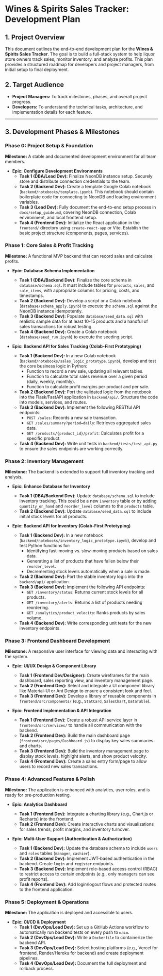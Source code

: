 # Wines & Spirits Sales Tracker: Development Plan

## 1. Project Overview
This document outlines the end-to-end development plan for the **Wines & Spirits Sales Tracker**. The goal is to build a full-stack system to help liquor store owners track sales, monitor inventory, and analyze profits. This plan provides a structured roadmap for developers and project managers, from initial setup to final deployment.

## 2. Target Audience
*   **Project Managers:** To track milestones, phases, and overall project progress.
*   **Developers:** To understand the technical tasks, architecture, and implementation details for each feature.

---

## 3. Development Phases & Milestones

### Phase 0: Project Setup & Foundation
**Milestone:** A stable and documented development environment for all team members.

*   **Epic: Configure Development Environments**
    *   **Task 1 (DBA/Lead Dev):** Finalize NeonDB instance setup. Securely store and distribute connection credentials to the team.
    *   **Task 2 (Backend Dev):** Create a template Google Colab notebook (`backend/notebooks/template.ipynb`). This notebook should contain boilerplate code for connecting to NeonDB and loading environment variables.
    *   **Task 3 (Lead Dev):** Fully document the end-to-end setup process in `docs/setup_guide.md`, covering NeonDB connection, Colab environment, and local frontend setup.
    *   **Task 4 (Frontend Dev):** Initialize the React application in the `frontend/` directory using `create-react-app` or Vite. Establish the basic project structure (components, pages, services).

### Phase 1: Core Sales & Profit Tracking
**Milestone:** A functional MVP backend that can record sales and calculate profits.

*   **Epic: Database Schema Implementation**
    *   **Task 1 (DBA/Backend Dev):** Finalize the core schema in `database/schema.sql`. It must include tables for `products`, `sales`, and `sale_items`, with appropriate columns for pricing, costs, and timestamps.
    *   **Task 2 (Backend Dev):** Develop a script or a Colab notebook (`database/schema_apply.ipynb`) to execute the `schema.sql` against the NeonDB instance idempotently.
    *   **Task 3 (Backend Dev):** Populate `database/seed_data.sql` with realistic sample data for at least 10-15 products and a handful of sales transactions for robust testing.
    *   **Task 4 (Backend Dev):** Create a Colab notebook (`database/seed_run.ipynb`) to execute the seeding script.

*   **Epic: Backend API for Sales Tracking (Colab-First Prototyping)**
    *   **Task 1 (Backend Dev):** In a new Colab notebook (`backend/notebooks/sales_logic_prototype.ipynb`), develop and test the core business logic in Python:
        *   Function to record a new sale, updating all relevant tables.
        *   Function to calculate total sales revenue over a given period (daily, weekly, monthly).
        *   Function to calculate profit margins per product and per sale.
    *   **Task 2 (Backend Dev):** Port the validated logic from the notebook into the Flask/FastAPI application in `backend/api/`. Structure the code into models, services, and routes.
    *   **Task 3 (Backend Dev):** Implement the following RESTful API endpoints:
        *   `POST /sales`: Records a new sale transaction.
        *   `GET /sales/summary?period=daily`: Retrieves aggregated sales data.
        *   `GET /products/{product_id}/profit`: Calculates profit for a specific product.
    *   **Task 4 (Backend Dev):** Write unit tests in `backend/tests/test_api.py` to ensure the sales endpoints are working correctly.

### Phase 2: Inventory Management
**Milestone:** The backend is extended to support full inventory tracking and analysis.

*   **Epic: Enhance Database for Inventory**
    *   **Task 1 (DBA/Backend Dev):** Update `database/schema.sql` to include inventory tracking. This could be a new `inventory` table or by adding `quantity_on_hand` and `reorder_level` columns to the `products` table.
    *   **Task 2 (Backend Dev):** Update `database/seed_data.sql` to include initial stock levels for all products.

*   **Epic: Backend API for Inventory (Colab-First Prototyping)**
    *   **Task 1 (Backend Dev):** In a new notebook (`backend/notebooks/inventory_logic_prototype.ipynb`), develop and test Python functions for:
        *   Identifying fast-moving vs. slow-moving products based on sales data.
        *   Generating a list of products that have fallen below their `reorder_level`.
        *   Decrementing stock levels automatically when a sale is made.
    *   **Task 2 (Backend Dev):** Port the stable inventory logic into the `backend/api/` application.
    *   **Task 3 (Backend Dev):** Implement the following API endpoints:
        *   `GET /inventory/status`: Returns current stock levels for all products.
        *   `GET /inventory/alerts`: Returns a list of products needing reordering.
        *   `GET /analytics/product_velocity`: Ranks products by sales volume.
    *   **Task 4 (Backend Dev):** Write corresponding unit tests for the new inventory endpoints.

### Phase 3: Frontend Dashboard Development
**Milestone:** A responsive user interface for viewing data and interacting with the system.

*   **Epic: UI/UX Design & Component Library**
    *   **Task 1 (Frontend Dev/Designer):** Create wireframes for the main dashboard, sales reporting view, and inventory management page.
    *   **Task 2 (Frontend Dev):** Select and integrate a UI component library like Material-UI or Ant Design to ensure a consistent look and feel.
    *   **Task 3 (Frontend Dev):** Develop a library of reusable components in `frontend/src/components/` (e.g., `StatCard`, `SalesChart`, `DataTable`).

*   **Epic: Frontend Implementation & API Integration**
    *   **Task 1 (Frontend Dev):** Create a robust API service layer in `frontend/src/services/` to handle all communication with the backend.
    *   **Task 2 (Frontend Dev):** Build the main dashboard page (`frontend/src/pages/Dashboard.js`) to display key sales summaries and charts.
    *   **Task 3 (Frontend Dev):** Build the inventory management page to display stock levels, highlight alerts, and show product velocity.
    *   **Task 4 (Frontend Dev):** Create a sales entry form/page to allow users to record new sales transactions.

### Phase 4: Advanced Features & Polish
**Milestone:** The application is enhanced with analytics, user roles, and is ready for pre-production testing.

*   **Epic: Analytics Dashboard**
    *   **Task 1 (Frontend Dev):** Integrate a charting library (e.g., Chart.js or Recharts) into the frontend.
    *   **Task 2 (Frontend Dev):** Create interactive charts and visualizations for sales trends, profit margins, and inventory turnover.

*   **Epic: Multi-User Support (Authentication & Authorization)**
    *   **Task 1 (Backend Dev):** Update the database schema to include `users` and `roles` tables (`manager`, `cashier`).
    *   **Task 2 (Backend Dev):** Implement JWT-based authentication in the backend. Create `login` and `register` endpoints.
    *   **Task 3 (Backend Dev):** Implement role-based access control (RBAC) to restrict access to certain endpoints (e.g., only managers can see profit reports).
    *   **Task 4 (Frontend Dev):** Add login/logout flows and protected routes to the frontend application.

### Phase 5: Deployment & Operations
**Milestone:** The application is deployed and accessible to users.

*   **Epic: CI/CD & Deployment**
    *   **Task 1 (DevOps/Lead Dev):** Set up a GitHub Actions workflow to automatically run backend tests on every push to `main`.
    *   **Task 2 (DevOps/Lead Dev):** Write a `Dockerfile` to containerize the backend API.
    *   **Task 3 (DevOps/Lead Dev):** Select hosting platforms (e.g., Vercel for frontend, Render/Heroku for backend) and create deployment pipelines.
    *   **Task 4 (DevOps/Lead Dev):** Document the full deployment and rollback process.
